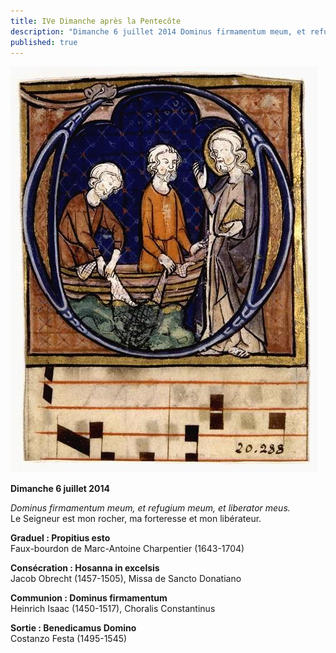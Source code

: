 ```yaml
---
title: IVe Dimanche après la Pentecôte
description: "Dimanche 6 juillet 2014 Dominus firmamentum meum, et refugium meum, et liberator meus. Le Seigneur est mon rocher, ma forteresse et mon libérateur. Graduel : Propitius esto Faux-bourdon de Marc-Antoine Charpentier (1643-1704) Consécration : Hosanna in..."
published: true
---
```


![](/images/2014-07-05-peche-miraculeuse.jpg)

**Dimanche 6 juillet 2014**

*Dominus firmamentum meum, et refugium meum, et liberator meus.*  
Le Seigneur est mon rocher, ma forteresse et mon libérateur.

**Graduel : Propitius esto**  
Faux-bourdon de Marc-Antoine Charpentier (1643-1704)

**Consécration : Hosanna in excelsis**  
Jacob Obrecht (1457-1505), Missa de Sancto Donatiano

**Communion : Dominus firmamentum**  
Heinrich Isaac (1450-1517), Choralis Constantinus

**Sortie : Benedicamus Domino**  
Costanzo Festa (1495-1545)